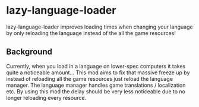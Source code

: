 # lazy-language-loader
lazy-language-loader improves loading times when changing your language by only reloading the language instead of the all the game resources!

## Background
Currently, when you load in a language on lower-spec computers it takes quite a noticeable amount...
This mod aims to fix that massive freeze up by instead of reloading all the game resources just reload
the language manager. The language manager handles game translations / localization etc. By using this mod
the delay should be very less noticeable due to no longer reloading every resource.